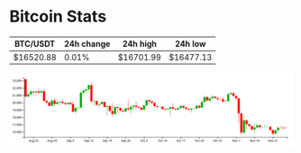 # Bitcoin Stats

BTC/USDT|24h change|24h high|24h low|
|---|---|---|---|
|$16520.88|0.01%|$16701.99|$16477.13|

<img src="./chart.svg">
